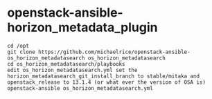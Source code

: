 # openstack-ansible-horizon_metadata_plugin
    cd /opt
    git clone https://github.com/michaelrice/openstack-ansible-os_horizon_metadatasearch os_horizon_metadatasearch
    cd os_horizon_metadatasearch/playbooks
    edit os_horizon_metadatasearch.yml set the horizon_metadatasearch_git_install_branch to stable/mitaka and openstack_release to 13.1.4 (or what ever the version of OSA is)
    openstack-ansible os_horizon_metadatasearch.yml
